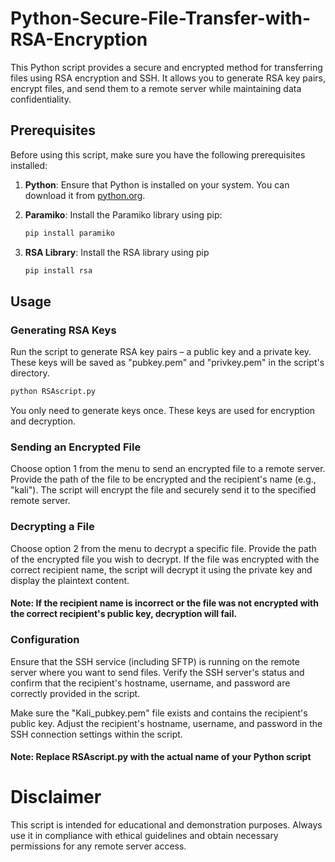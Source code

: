 # Python-Secure-File-Transfer-with-RSA-Encryption
This Python script provides a secure and encrypted method for transferring files using RSA encryption and SSH. It allows you to generate RSA key pairs, encrypt files, and send them to a remote server while maintaining data confidentiality.
## Prerequisites

Before using this script, make sure you have the following prerequisites installed:

1. **Python**: Ensure that Python is installed on your system. You can download it from [python.org](https://www.python.org/downloads/).

2. **Paramiko**: Install the Paramiko library using pip:

   ```bash
   pip install paramiko
   ```
3. **RSA Library**: Install the RSA library using pip
   ```bash
   pip install rsa
   ```
## Usage

  ### Generating RSA Keys

  Run the script to generate RSA key pairs – a public key and a private key. These keys will be saved as "pubkey.pem" and "privkey.pem" in the script's directory.

  ```bash
  python RSAscript.py
  ```
  You only need to generate keys once. These keys are used for encryption and decryption.

  ### Sending an Encrypted File

  Choose option 1 from the menu to send an encrypted file to a remote server. Provide the path of the file to be encrypted and the recipient's name (e.g., "kali"). The script will encrypt the file and securely send it to the specified remote server.

  ### Decrypting a File

  Choose option 2 from the menu to decrypt a specific file. Provide the path of the encrypted file you wish to decrypt. If the file was encrypted with the correct recipient name, the script will decrypt it using the private key and display the plaintext content.

  #### Note: If the recipient name is incorrect or the file was not encrypted with the correct recipient's public key, decryption will fail.

  ### Configuration

  Ensure that the SSH service (including SFTP) is running on the remote server where you want to send files. Verify the SSH server's status and confirm that the recipient's hostname, username, and password are correctly provided in the script.

  Make sure the "Kali_pubkey.pem" file exists and contains the recipient's public key. Adjust the recipient's hostname, username, and password in the SSH connection settings within the script.
  #### Note: Replace RSAscript.py with the actual name of your Python script
  # Disclaimer
  This script is intended for educational and demonstration purposes. Always use it in compliance with ethical guidelines and obtain necessary permissions for any remote server access.
  
  

  
